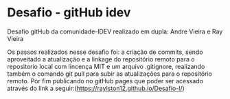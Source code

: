 # Desafio - gitHub idev

Desafio gitHub da comunidade-IDEV realizado em dupla: Andre Vieira e Ray Vieira

Os passos realizados nesse desafio foi: a criação de commits, sendo aproveitado a 
atualização e a linkage do repositório remoto para o repositorio local com lincença
MIT e um arquivo .gitignore, realizando também o comando git pull para subir as atualizações
para o repositório remoto. Por fim publicando no gitHub pages que poder ser acessado através do
link a seguir:(https://raylston12.github.io/Desafio-I/)
